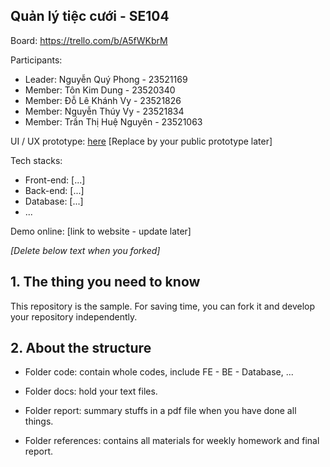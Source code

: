 ## Quản lý tiệc cưới - SE104

Board: https://trello.com/b/A5fWKbrM 

Participants:
- Leader: Nguyễn Quý Phong - 23521169
- Member: Tôn Kim Dung - 23520340
- Member: Đỗ Lê Khánh Vy - 23521826
- Member: Nguyễn Thúy Vy - 23521834
- Member: Trần Thị Huệ Nguyên - 23521063

UI / UX prototype: [here](https://www.figma.com/file/HPItpL9Ea8kNQIzWbNyQCk/Untitled?node-id=0%3A1) [Replace by your public prototype later]

Tech stacks:

- Front-end: [...]
- Back-end: [...]
- Database: [...]
- ...

Demo online: [link to website - update later]

*[Delete below text when you forked]*

## 1. The thing you need to know

This repository is the sample. For saving time, you can fork it and develop your repository independently.

## 2. About the structure

- Folder code: contain whole codes, include FE - BE - Database, ...

- Folder docs: hold your text files.

- Folder report: summary stuffs in a pdf file when you have done all things.

- Folder references: contains all materials for weekly homework and final report.
